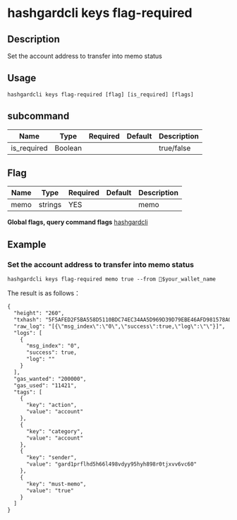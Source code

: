 # hashgardcli keys flag-required

## Description

Set the account address to transfer into memo status

## Usage

```shell
hashgardcli keys flag-required [flag] [is_required] [flags]
```
## subcommand

| Name          | Type| Required  | Default| Description                               |
| --------------- | --------- | -------------------------- | ----------------------- | -------------------------- |
| is_required   | Boolean |   |   | true/false  |



## Flag

| Name          | Type| Required  | Default| Description                               |
| --------------- | --------- | -------------------------- | ----------------------- | -------------------------- |
| memo       | strings| YES |  |memo                                    |


**Global flags, query command flags** [hashgardcli](../README.md)

## Example

### Set the account address to transfer into memo status

```shell
hashgardcli keys flag-required memo true --from $your_wallet_name
```

The result is as follows：

```txt
{
  "height": "260",
  "txhash": "5F5AFED2F5BA558D5110BDC74EC34AA5D969D39D79EBE46AFD981578A0243523",
  "raw_log": "[{\"msg_index\":\"0\",\"success\":true,\"log\":\"\"}]",
  "logs": [
    {
      "msg_index": "0",
      "success": true,
      "log": ""
    }
  ],
  "gas_wanted": "200000",
  "gas_used": "11421",
  "tags": [
    {
      "key": "action",
      "value": "account"
    },
    {
      "key": "category",
      "value": "account"
    },
    {
      "key": "sender",
      "value": "gard1prflhd5h66l498vdyy95hyh898r0tjxvv6vc60"
    },
    {
      "key": "must-memo",
      "value": "true"
    }
  ]
}

```
